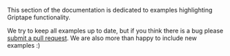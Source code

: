 This section of the documentation is dedicated to examples highlighting Griptape functionality.

We try to keep all examples up to date, but if you think there is a bug please [submit a pull request](https://github.com/griptape-ai/griptape/tree/dev/docs/examples). We are also more than happy to include new examples :)
